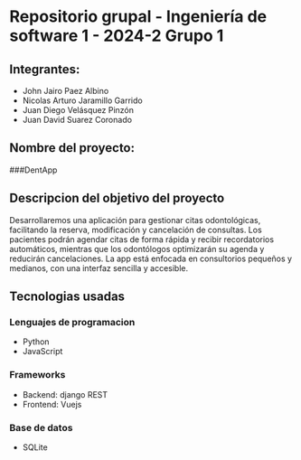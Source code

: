 # Repositorio grupal - Ingeniería de software 1 - 2024-2 Grupo 1 
## Integrantes:

* John Jairo Paez Albino 
* Nicolas Arturo Jaramillo Garrido 
* Juan Diego Velásquez Pinzón 
* Juan David Suarez Coronado


## Nombre del proyecto: 

###DentApp 

## Descripcion del objetivo del proyecto

Desarrollaremos una aplicación para gestionar citas odontológicas, facilitando la reserva, modificación y cancelación de consultas. Los pacientes podrán agendar citas de forma rápida y recibir recordatorios automáticos, mientras que los odontólogos optimizarán su agenda y reducirán cancelaciones. La app está enfocada en consultorios pequeños y medianos, con una interfaz sencilla y accesible. 

## Tecnologias usadas

### Lenguajes de programacion
* Python
* JavaScript
### Frameworks
* Backend: django REST
* Frontend: Vuejs
### Base de datos
* SQLite
